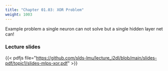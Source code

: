```yaml
---
title: "Chapter 01.03: XOR Problem"
weight: 1003
---
```

Example problem a single neuron can not solve but a single hidden layer net can!

<!--more-->


### Lecture slides

{{< pdfjs file="https://github.com/slds-lmu/lecture_i2dl/blob/main/slides-pdf/topic1/slides-mlps-xor.pdf" >}}

